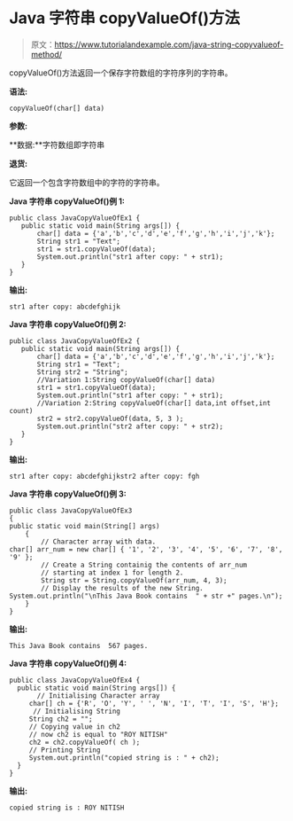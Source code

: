 # Java 字符串 copyValueOf()方法

> 原文：<https://www.tutorialandexample.com/java-string-copyvalueof-method/>

copyValueOf()方法返回一个保存字符数组的字符序列的字符串。

**语法:**

```
copyValueOf(char[] data)
```

**参数:**

**数据:**字符数组即字符串

**退货:**

它返回一个包含字符数组中的字符的字符串。

**Java 字符串 copyValueOf()例 1:**

```
public class JavaCopyValueOfEx1 {
   public static void main(String args[]) {
       char[] data = {'a','b','c','d','e','f','g','h','i','j','k'};
       String str1 = "Text";   
       str1 = str1.copyValueOf(data);
       System.out.println("str1 after copy: " + str1);
   }
}
```

**输出:**

```
str1 after copy: abcdefghijk
```

**Java 字符串 copyValueOf()例 2:**

```
public class JavaCopyValueOfEx2 {
   public static void main(String args[]) {
       char[] data = {'a','b','c','d','e','f','g','h','i','j','k'};
       String str1 = "Text";
       String str2 = "String";
       //Variation 1:String copyValueOf(char[] data)
       str1 = str1.copyValueOf(data);
       System.out.println("str1 after copy: " + str1);
       //Variation 2:String copyValueOf(char[] data,int offset,int count)
       str2 = str2.copyValueOf(data, 5, 3 );
       System.out.println("str2 after copy: " + str2);
   }
}
```

**输出:**

```
str1 after copy: abcdefghijkstr2 after copy: fgh
```

**Java 字符串 copyValueOf()例 3:**

```
public class JavaCopyValueOfEx3
{
public static void main(String[] args)
    {
        // Character array with data.
char[] arr_num = new char[] { '1', '2', '3', '4', '5', '6', '7', '8', '9' };
        // Create a String containig the contents of arr_num
        // starting at index 1 for length 2.
        String str = String.copyValueOf(arr_num, 4, 3);
        // Display the results of the new String.
System.out.println("\nThis Java Book contains  " + str +" pages.\n");
    }
}
```

**输出:**

```
This Java Book contains  567 pages.
```

**Java 字符串 copyValueOf()例 4:**

```
public class JavaCopyValueOfEx4 {
  public static void main(String args[]) {
       // Initialising Character array
     char[] ch = {'R', 'O', 'Y', ' ', 'N', 'I', 'T', 'I', 'S', 'H'};
      // Initialising String
     String ch2 = "";    
     // Copying value in ch2
     // now ch2 is equal to "ROY NITISH"
     ch2 = ch2.copyValueOf( ch );     
     // Printing String
     System.out.println("copied string is : " + ch2);
  }
}
```

**输出:**

```
copied string is : ROY NITISH
```